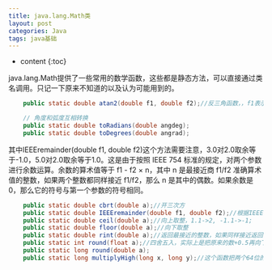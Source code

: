 ```yaml
---
title: java.lang.Math类
layout: post
categories: Java
tags: java基础
---
```

* content
{:toc}

java.lang.Math提供了一些常用的数学函数，这些都是静态方法，可以直接通过类名调用。只记一下原来不知道的以及认为可能用到的。






```java
    public static double atan2(double f1, double f2);//反三角函数，，f1表示临边长度，f2表示对边长度。

    // 角度和弧度互相转换
    public static double toRadians(double angdeg);
    public static double toDegrees(double angrad);
```

其中IEEEremainder(double f1, double f2)这个方法需要注意，3.0对2.0取余等于-1.0，5.0对2.0取余等于1.0。这是由于按照 IEEE 754 标准的规定，对两个参数进行余数运算。余数的算术值等于 f1 - f2 × n，其中 n 是最接近商 f1/f2 准确算术值的整数，如果两个整数都同样接近 f1/f2，那么 n 是其中的偶数。如果余数是 0，那么它的符号与第一个参数的符号相同。

```java
    public static double cbrt(double a);//开三次方
    public static double IEEEremainder(double f1, double f2);//根据IEEE 754标准求f1对f2取余
    public static double ceil(double a);//向上取整，1.1->2, -1.1->-1;
    public static double floor(double a);//向下取整
    public static double rint(double a);//返回最接近的整数，如果同样接近返回偶数那个。(但是为什么返回类型不是int或者long?)
    public static int round(float a);//四舍五入，实际上是把原来的数+0.5再向下取整。
    public static long round(double a);
    public static long multiplyHigh(long x, long y);//这个函数把两个64位的整数在128位内相乘，再返回前64位，减少了乘法的精度损失。




```
